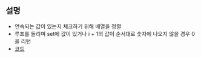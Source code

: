 ## 설명
* 연속되는 값이 있는지 체크하기 위해 배열을 정렬
* 루프를 돌리며 set에 값이 있거나 i + 1의 값이 순서대로 숫자에 나오지 않을 경우 0을 리턴
* [코드](Main.java)